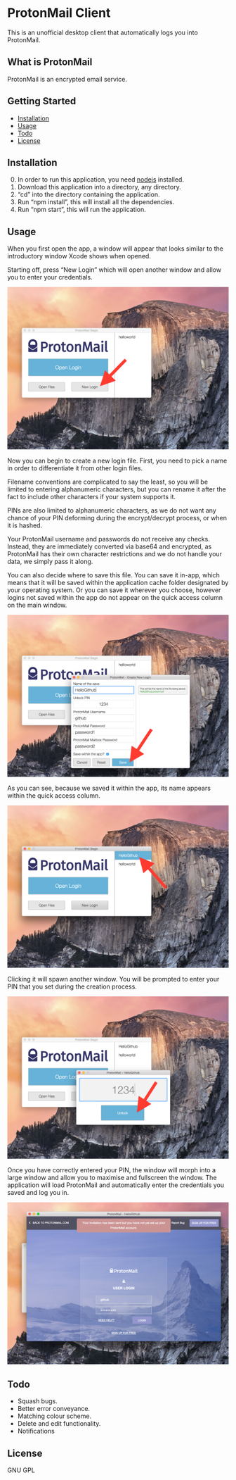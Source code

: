 ProtonMail Client
=================

This is an unofficial desktop client that automatically logs you into ProtonMail.

## What is ProtonMail

ProtonMail is an encrypted email service.

## Getting Started
- [Installation](#installation)
- [Usage](#usage)
- [Todo](#todo)
- [License](#license)

## Installation

0. In order to run this application, you need [nodejs](https://nodejs.org/en/) installed.
1. Download this application into a directory, any directory.
2. “cd” into the directory containing the application.
3. Run “npm install”, this will install all the dependencies.
4. Run “npm start”, this will run the application.

## Usage

When you first open the app, a window will appear that looks similar to the introductory window Xcode shows when opened.

Starting off, press “New Login” which will open another window and allow you to enter your credentials.

![Introductory Window](README_files/screenshot1.png)

Now you can begin to create a new login file. First, you need to pick a name in order to differentiate it from other login files. 

Filename conventions are complicated to say the least, so you will be limited to entering alphanumeric characters, but you can rename it after the fact to include other characters if your system supports it.

PINs are also limited to alphanumeric characters, as we do not want any chance of your PIN deforming during the encrypt/decrypt process, or when it is hashed.

Your ProtonMail username and passwords do not receive any checks. Instead, they are immediately converted via base64 and encrypted, as ProtonMail has their own character restrictions and we do not handle your data, we simply pass it along.

You can also decide where to save this file. You can save it in-app, which means that it will be saved within the application cache folder designated by your operating system. Or you can save it wherever you choose, however logins not saved within the app do not appear on the quick access column on the main window.

![Creating A Login](README_files/screenshot2.png)

As you can see, because we saved it within the app, its name appears within the quick access column.

![Quick Access Column](README_files/screenshot3.png)

Clicking it will spawn another window. You will be prompted to enter your PIN that you set during the creation process.

![Unlocking Your Login](README_files/screenshot4.png)

Once you have correctly entered your PIN, the window will morph into a large window and allow you to maximise and fullscreen the window. The application will load ProtonMail and automatically enter the credentials you saved and log you in.

![Automatic Login](README_files/screenshot5.png)

## Todo

* Squash bugs.
* Better error conveyance.
* Matching colour scheme.
* Delete and edit functionality.
* Notifications

## License
GNU GPL
